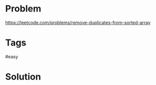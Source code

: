 # Problem

https://leetcode.com/problems/remove-duplicates-from-sorted-array

# Tags

#easy

# Solution
